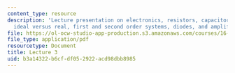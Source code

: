 ```yaml
---
content_type: resource
description: 'Lecture presentation on electronics, resistors, capacitors, inductors:
  ideal versus real, first and second order systems, diodes, and amplifiers.'
file: https://ol-ocw-studio-app-production.s3.amazonaws.com/courses/16-682-prototyping-avionics-spring-2006/b3a14322b6cfdf052922acd98dbb8985_lect3.pdf
file_type: application/pdf
resourcetype: Document
title: Lecture 3
uid: b3a14322-b6cf-df05-2922-acd98dbb8985
---
```

